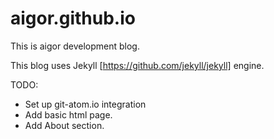 # aigor.github.io
This is aigor development blog.

This blog uses Jekyll [https://github.com/jekyll/jekyll] engine.

TODO:
 - Set up git-atom.io integration
 - Add basic html page.
 - Add About section.

